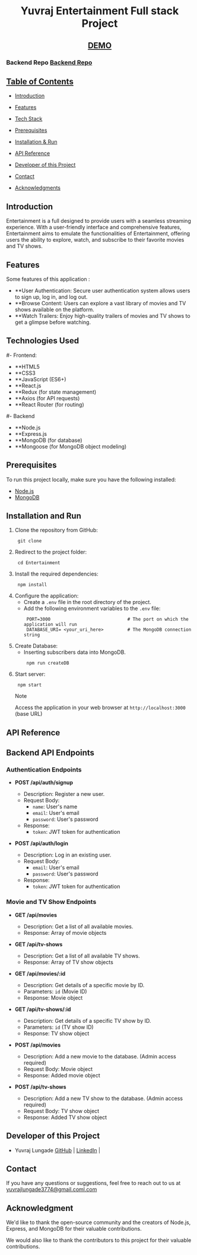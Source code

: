 <h1 align="center"> 
Yuvraj Entertainment Full stack Project
</h1>



<h2 align='center'>
<a href='https://entertainment-full-stack-project.vercel.app/' target="_blank">DEMO</a>
</h2>

<h3>Backend Repo <a href="https://github.com/yuvraj3225/backend-movie.git"> Backend Repo</h3>

## Table of Contents

- [Introduction ](#introduction)
- [Features ](#features)
- [Tech Stack ](#tech-stack)
- [Prerequisites ](#prerequisites)
- [Installation & Run](#installation-and-run)
- [API Reference ](#api-reference)

- [Developer of this Project ](#Developer-of-this-project)

- [Contact ](#contact)
- [Acknowledgments ](#acknowledgments)


## Introduction
Entertainment is a full  designed to provide users with a seamless streaming experience. With a user-friendly interface and comprehensive features, Entertainment aims to emulate the functionalities of Entertainment, offering users the ability to explore, watch, and subscribe to their favorite movies and TV shows.


## Features
Some features of this application :
- **User Authentication: Secure user authentication system allows users to sign up, log in, and log out.
- **Browse Content: Users can explore a vast library of movies and TV shows available on the platform.
- **Watch Trailers: Enjoy high-quality trailers of movies and TV shows to get a glimpse before watching.

## Technologies Used
#- Frontend:

- **HTML5
- **CSS3
- **JavaScript (ES6+)
- **React.js
- **Redux (for state management)
- **Axios (for API requests)
- **React Router (for routing)

#- Backend
- **Node.js
- **Express.js
- **MongoDB (for database)
- **Mongoose (for MongoDB object modeling)

## Prerequisites

To run this project locally, make sure you have the following installed:

- [Node.js](https://nodejs.org/)
- [MongoDB](https://www.mongodb.com/)

## Installation and Run
1. Clone the repository from GitHub:
    ```
     git clone 
    ```
2. Redirect to the project folder:
    ```
     cd Entertainment
    ```
3. Install the required dependencies:
    ```
     npm install
    ```
4. Configure the application:
   - Create a `.env` file in the root directory of the project.
   - Add the following environment variables to the `.env` file:
      ```
       PORT=3000                             # The port on which the application will run
       DATABASE_URI= <your_uri_here>         # The MongoDB connection string
      ```
5. Create Database:
    - Inserting subscribers data into MongoDB.
        ```
         npm run createDB
        ```
6. Start server:
    ```
     npm start
    ```
    > [!NOTE]
    > Access the  application in your web browser at `http://localhost:3000` (base URL)


## API Reference


## Backend API Endpoints

### Authentication Endpoints

- **POST /api/auth/signup**
  - Description: Register a new user.
  - Request Body:
    - `name`: User's name
    - `email`: User's email
    - `password`: User's password
  - Response:
    - `token`: JWT token for authentication

- **POST /api/auth/login**
  - Description: Log in an existing user.
  - Request Body:
    - `email`: User's email
    - `password`: User's password
  - Response:
    - `token`: JWT token for authentication

### Movie and TV Show Endpoints

- **GET /api/movies**
  - Description: Get a list of all available movies.
  - Response: Array of movie objects

- **GET /api/tv-shows**
  - Description: Get a list of all available TV shows.
  - Response: Array of TV show objects

- **GET /api/movies/:id**
  - Description: Get details of a specific movie by ID.
  - Parameters: `id` (Movie ID)
  - Response: Movie object

- **GET /api/tv-shows/:id**
  - Description: Get details of a specific TV show by ID.
  - Parameters: `id` (TV show ID)
  - Response: TV show object

- **POST /api/movies**
  - Description: Add a new movie to the database. (Admin access required)
  - Request Body: Movie object
  - Response: Added movie object

- **POST /api/tv-shows**
  - Description: Add a new TV show to the database. (Admin access required)
  - Request Body: TV show object
  - Response: Added TV show object



## Developer of this Project
- Yuvraj Lungade [GitHub](https://github.com/yuvraj3225) | [LinkedIn](www.linkedin.com/in/yuvraj-lungade-802151241) | 



## Contact
If you have any questions or suggestions, feel free to reach out to us at   [yuvrajlungade3774@gmail.coml.com](mailto:yuvrajlungade3774@gmail.com)

## Acknowledgment
We'd like to thank the open-source community and the creators of Node.js, Express, and MongoDB for their valuable contributions.

We would also like to thank the contributors to this project for their valuable contributions.













